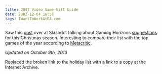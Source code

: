 ```yaml
---
title: 2003 Video Game Gift Guide
date: 2003-12-04 16:58
tags: IWantToWorkAtEA.com
---
```

Saw this [post][1] over at Slashdot talking about Gaming Horizons [suggestions][2] for this Christmas season. Interesting to compare their list with the top games of the year according to [Metacritic][3].

*Updated on October 9th, 2013*

Replaced the broken link to the holiday list with a link to a copy at the Internet Archive.

 [1]: http://games.slashdot.org/story/03/12/04/1937247/2003-videogame-holiday-gift-guide
 [2]: http://web.archive.org/web/20031203054916/http://features.gaminghorizon.com/holguide2003.html
 [3]: http://www.metacritic.com/

